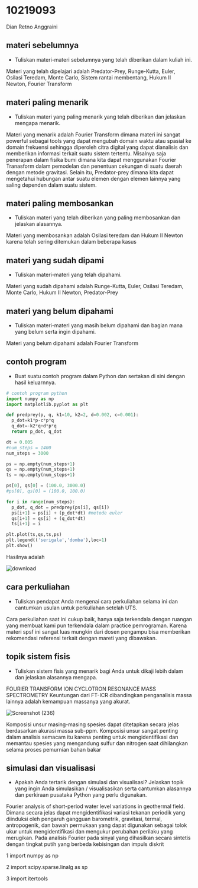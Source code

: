 # 10219093
Dian Retno Anggraini


## materi sebelumnya
+ Tuliskan materi-materi sebelumnya yang telah diberikan dalam kuliah ini.

Materi yang telah dipelajari adalah Predator-Prey, Runge-Kutta, Euler, Osilasi Teredam, Monte Carlo, Sistem rantai membentang, Hukum II Newton, Fourier Transform


## materi paling menarik
+ Tuliskan materi yang paling menarik yang telah diberikan dan jelaskan mengapa menarik.

Materi yang menarik adalah Fourier Transform dimana materi ini sangat powerful sebagai tools yang dapat mengubah domain waktu atau spasial ke domain frekuensi sehingga diperoleh citra digital yang dapat dianalisis dan memberikan informasi terkait suatu sistem tertentu. Misalnya saja penerapan dalam fisika bumi dimana kita dapat menggunakan Fourier Tranasform dalam pemodelan dan penentuan cekungan di suatu daerah dengan metode gravitasi. Selain itu, Predator-prey dimana kita dapat mengetahui hubungan antar suatu elemen dengan elemen lainnya yang saling dependen dalam suatu sistem.


## materi paling membosankan
+ Tuliskan materi yang telah diberikan yang paling membosankan dan jelaskan alasannya.

Materi yang membosankan adalah Osilasi teredam dan Hukum II Newton karena telah sering ditemukan dalam beberapa kasus


## materi yang sudah dipami
+ Tuliskan materi-materi yang telah dipahami.

Materi yang sudah dipahami adalah Runge-Kutta, Euler, Osilasi Teredam, Monte Carlo, Hukum II Newton, Predator-Prey


## materi yang belum dipahami
+ Tuliskan materi-materi yang masih belum dipahami dan bagian mana yang belum serta ingin dipahami.

Materi yang belum dipahami adalah Fourier Transform


## contoh program
+ Buat suatu contoh program dalam Python dan sertakan di sini dengan hasil keluarnnya.

```python
# contoh program python
import numpy as np
import matplotlib.pyplot as plt

def predprey(p, q, k1=10, k2=2, d=0.002, c=0.001):
  p_dot=k1*p-c*p*q
  q_dot=-k2*q+d*p*q
  return p_dot, q_dot

dt = 0.005
#num_steps = 1400
num_steps = 3000

ps = np.empty(num_steps+1)
qs = np.empty(num_steps+1)
ts = np.empty(num_steps+1)

ps[0], qs[0] = (100.0, 3000.0)
#ps[0], qs[0] = (100.0, 100.0)

for i in range(num_steps):
  p_dot, q_dot = predprey(ps[i], qs[i])
  ps[i+1] = ps[i] + (p_dot*dt) #metode euler
  qs[i+1] = qs[i] + (q_dot*dt)
  ts[i+1] = i

plt.plot(ts,qs,ts,ps)
plt.legend(('serigala','domba'),loc=1)
plt.show()

```

Hasilnya adalah

![download](https://user-images.githubusercontent.com/83079824/196689549-3838d8bd-6b9c-4426-a07d-036cceb4a1fa.png)


## cara perkuliahan
+ Tuliskan pendapat Anda mengenai cara perkuliahan selama ini dan cantumkan usulan untuk perkuliahan setelah UTS.

Cara perkuliahan saat ini cukup baik, hanya saja terkendala dengan ruangan yang membuat kami pun terkendala dalam practice pemrograman. Karena materi spsf ini sangat luas mungkin dari dosen pengampu bisa memberikan rekomendasi referensi terkait dengan mareti yang dibawakan.


## topik sistem fisis
+ Tuliskan sistem fisis yang menarik bagi Anda untuk dikaji lebih dalam dan jelaskan alasannya mengapa.

FOURIER TRANSFORM ION CYCLOTRON RESONANCE MASS SPECTROMETRY
Keuntungan dari FT-ICR dibandingkan penganalisis massa lainnya adalah kemampuan massanya yang akurat.

![Screenshot (236)](https://user-images.githubusercontent.com/83079824/196639584-7ef1aded-4825-4417-8f6b-3cd7a40d0766.png)

Komposisi unsur masing-masing spesies dapat ditetapkan secara jelas berdasarkan akurasi massa sub-ppm. Komposisi unsur sangat penting dalam analisis semacam itu karena penting untuk mengidentifikasi dan memantau spesies yang mengandung sulfur dan nitrogen saat dihilangkan selama proses pemurnian bahan bakar


## simulasi dan visualisasi
+ Apakah Anda tertarik dengan simulasi dan visualisasi? Jelaskan topik yang ingin Anda simulasikan / visualisasikan serta cantumkan alasannya dan perkiraan pusataka Python yang perlu digunakan.

Fourier analysis of short-period water level variations in geothermal field. Dimana secara jelas dapat mengidentifikasi variasi tekanan periodik yang diinduksi oleh pengaruh gangguan barometrik, gravitasi, termal, antropogenik, dan bawah permukaan yang dapat digunakan sebagai tolok ukur untuk mengidentifikasi dan mengukur perubahan perilaku yang merugikan. Pada analisis Fourier pada sinyal yang dihasilkan secara sintetis dengan tingkat putih yang berbeda
kebisingan dan impuls diskrit

1 import numpy as np

2 import scipy.sparse.linalg as sp

3 import itertools
